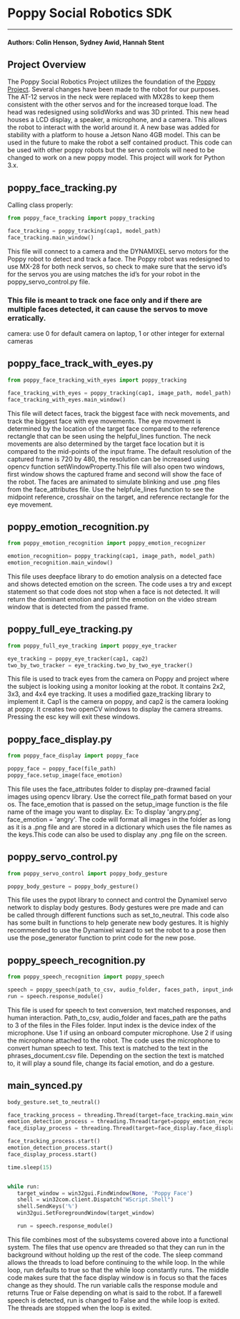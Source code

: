 # Poppy Social Robotics SDK

___

#### Authors: Colin Henson, Sydney Awid, Hannah Stent

## Project Overview
The Poppy Social Robotics Project utilizes the foundation of the [Poppy Project](https://poppy-project.org/en/). Several changes have been made to the robot for our purposes. The AT-12 servos in the neck were replaced with MX28s to keep them consistent with the other servos and for the increased torque load. The head was redesigned using solidWorks and was 3D printed. This new head houses a LCD display, a speaker, a microphone, and a camera. This allows the robot to interact with the world around it. A new base was added for stability with a platform to house a Jetson Nano 4GB model. This can be used in the future to make the robot a self contained product. This code can be used with other poppy robots but the servo controls will need to be changed to work on a new poppy model. This project will work for Python 3.x.


## poppy_face_tracking.py
Calling class properly:
```python
from poppy_face_tracking import poppy_tracking

face_tracking = poppy_tracking(cap1, model_path)
face_tracking.main_window()
```
This file will connect to a camera and the DYNAMIXEL servo motors for the Poppy robot to detect and track a face. The Poppy robot  was redesigned to use MX-28 for both neck servos, so check to make sure that the servo id’s for the servos you are using matches the id’s for your robot in the poppy_servo_control.py file. 
 ### This file is meant to track one face only and if there are multiple faces detected, it can cause the servos to move erratically. 
camera: use 0 for default camera on laptop, 1 or other integer for external cameras

## poppy_face_track_with_eyes.py
```python
from poppy_face_tracking_with_eyes import poppy_tracking

face_tracking_with_eyes = poppy_tracking(cap1, image_path, model_path)
face_tracking_with_eyes.main_window()

```
This file will detect faces, track the biggest face with neck movements, and track the biggest face with eye movements. The eye movement is determined by the location of the target face compared to the reference rectangle that can be seen using the helpful_lines function. The neck movements are also determined by the target face location but it is compared to the mid-points of the input frame. The default resolution of the captured frame is 720 by 480, the resolution can be increased using opencv function setWindowProperty.This file will also open two windows, first window shows the captured frame and second will show the face of the robot. The faces are animated to simulate blinking and use .png files from the face_attributes file. Use the helpfule_lines function to see the midpoint reference, crosshair on the target, and reference rectangle for the eye movement. 

## poppy_emotion_recognition.py
```python
from poppy_emotion_recognition import poppy_emotion_recognizer

emotion_recognition= poppy_tracking(cap1, image_path, model_path)
emotion_recognition.main_window()

```
This file uses deepface library to do emotion analysis on a detected face and shows detected emotion on the screen. The code uses a try and except statement so that code does not stop when a face is not detected. It will return the dominant emotion and print the emotion on the video stream window that is detected from the passed frame.

## poppy_full_eye_tracking.py
```python
from poppy_full_eye_tracking import poppy_eye_tracker

eye_tracking = poppy_eye_tracker(cap1, cap2)
two_by_two_tracker = eye_tracking.two_by_two_eye_tracker()
```
This file is used to track eyes from the camera on Poppy and project where the subject is looking using a monitor looking at the robot. It contains 2x2, 3x3, and 4x4 eye tracking. It uses a modified gaze_tracking library to implement it. Cap1 is the camera on poppy, and cap2 is the camera looking at poppy. It creates two openCV windows to display the camera streams. Pressing the esc key will exit these windows.

## poppy_face_display.py
```python
from poppy_face_display import poppy_face

poppy_face = poppy_face(file_path)
poppy_face.setup_image(face_emotion)
```
This file uses the face_attributes folder to display pre-drawned facial images using opencv library. Use the correct file_path format based on your os. The face_emotion that is passed on the setup_image function is the file name of the image you want to display. Ex: To display 'angry.png', face_emotion = 'angry'. The code will format all images in the folder as long as it is a .png file and are stored in a dictionary which uses the file names as the keys.This code can also be used to display any .png file on the screen. 
## poppy_servo_control.py
```python
from poppy_servo_control import poppy_body_gesture

poppy_body_gesture = poppy_body_gesture()
```
This file uses the pypot library to connect and control the Dynamixel servo network to display body gestures. Body gestures were pre made and can be called through different functions such as set_to_neutral. This code also has some built in functions to help generate new body gestures. It is highly recommended to use the Dynamixel wizard to set the robot to a pose then use the pose_generator function to print code for the new pose. 
## poppy_speech_recognition.py
```python
from poppy_speech_recognition import poppy_speech

speech = poppy_speech(path_to_csv, audio_folder, faces_path, input_index)
run = speech.response_module()
```
This file is used for speech to text conversion, text matched responses, and human interaction. Path_to_csv, audio_folder and faces_path are the paths to 3 of the files in the Files folder. Input index is the device index of the microphone. Use 1 if using an onboard computer microphone. Use 2 if using the microphone attached to the robot. The code uses the microphone to convert human speech to text. This text is matched to the text in the phrases_document.csv file. Depending on the section the text is matched to, it will play a sound file, change its facial emotion, and do a gesture. 

## main_synced.py
```python
body_gesture.set_to_neutral()

face_tracking_process = threading.Thread(target=face_tracking.main_window)
emotion_detection_process = threading.Thread(target=poppy_emotion_recognizer.main_window)
face_display_process = threading.Thread(target=face_display.face_display)

face_tracking_process.start()
emotion_detection_process.start()
face_display_process.start()

time.sleep(15)


while run:
   target_window = win32gui.FindWindow(None, 'Poppy Face')
   shell = win32com.client.Dispatch("WScript.Shell")
   shell.SendKeys('%')
   win32gui.SetForegroundWindow(target_window)

   run = speech.response_module()
```
This file combines most of the subsystems covered above into a functional system. The files that use opencv are threaded so that they can run in the background without holding up the rest of the code. The sleep command allows the threads to load before continuing to the while loop. In the while loop, run defaults to true so that the while loop constantly runs. The middle code makes sure that the face display window is in focus so that the faces change as they should. The run variable calls the response module and returns True or False depending on what is said to the robot. If a farewell speech is detected, run is changed to False and the while loop is exited. The threads are stopped when the loop is exited.
